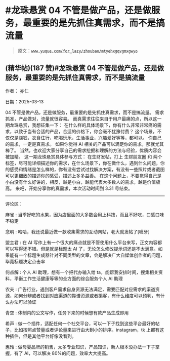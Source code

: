 # #龙珠悬赏 04 不管是做产品，还是做服务，最重要的是先抓住真需求，而不是搞流量

> 原文：[`www.yuque.com/for_lazy/zhoubao/mtyehxgqvgmxgwyo`](https://www.yuque.com/for_lazy/zhoubao/mtyehxgqvgmxgwyo)

## (精华帖)(187 赞)#龙珠悬赏 04 不管是做产品，还是做服务，最重要的是先抓住真需求，而不是搞流量

作者： 亦仁

日期：2025-03-13

04 不管是做产品，还是做服务，最重要的是先抓住真需求，而不是搞流量。 需求抓准，产品做对，流量就很容易。
而真需求往往来自于用户最痛的点，所以这一期龙珠悬赏，我想征集一下：
在什么样的具体场景下，你有什么非常非常痛的需求，以致于当有合适的产品，合适的价格下，你会毫不犹豫付费？
这个场景，不仅仅是赚钱，衣食住行，吃喝玩乐，生活事业，兴趣爱好等等，都可以。 你自己的需求，一定是真需求。 如果你觉得 AI
相关的产品可以满足你的需求，那就尤其棒了。 当然，也欢迎大家分享自己的需求挖掘和理解的方法与经验，优质内容会被加精。 这一期龙珠悬赏具体参与方式：
在生财发帖，打上 生财朋友圈 和
两个标签，尽可能详细描述你的需求，在什么场景下，你在做什么，遇到什么问题，你的感受和情绪是怎么样的，你有没有尝试过找解决方案，有没有一些照片或者截图可以更细致的描述你的感受，描述上多多益善。
在这个问题上，不要觉得自己是小白没有什么好讲的，相反，越是小白，越能代表大多数人的需求，越是价值极高。 来吧，开始分享你的真需求，本次活动时间到 3.31
号结束。

* * *

评论区：

麻雀 : 当季好吃的水果，因为店里面的大多数会用上科技，而且不好吃，口感口味不稳定

念明 : 哈哈，我还说最近做一款收集需求的互动网站，老大就发帖了[呲牙]

盟主君 : 在 AI 写作上有一个很大的痛点就是不管使用什么平台来写，正文内容都可以写得还不错。但是就是标题太 AI 了，无论怎么修改提示词还是不太满意。如果能有一个标题生成器针对不同类型的文章，会是解决广大自媒体创作者的问题，毕竟标题决定点击率

何点解 : 个人 AI 助理，想有一个把代办输入给 ta，能帮我安排时间，搜集相关资料，平衡工作生活健康等等的全方面的综合服务个人 AI 助理

农夫 : 广告行业，遇到客户需求自身资源无法满足，需要匹配对应需求的渠道资源，如何分辨或者找到对应渠道的靠谱资源或者掮客，有什么维度可以预判，有什么办法可以验证

青空 : 体制内的公文写作，任务下来的时候想有款产品生成即用

希声 : 做一个插件，适配任何一个社交平台，可以一下子找到这些平台最好的帖子，比如按照点赞量或者评论量来进行由大到小的排序。instagram，tk 上都有这种插件，但是其他平台好像没看到。

惠玲 : 做母婴品牌的销售，太多专业知识，产品知识，新人根本没办法一下子掌握，有了 AI，可以解决 80%的问题，效率大大提高。